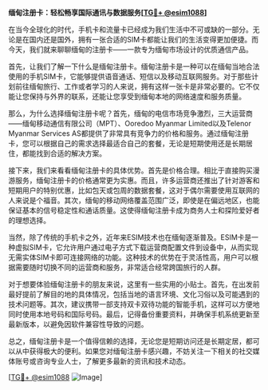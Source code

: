 **缅甸注册卡：轻松畅享国际通讯与数据服务[[TG💪+ @esim1088](https://t.me/s/esim1088)]**

在当今全球化的时代，手机卡和流量卡已经成为我们生活中不可或缺的一部分。无论是在国内还是国外，拥有一张合适的SIM卡都能让我们的生活变得更加便捷。而今天，我们就来聊聊缅甸的注册卡——一款专为缅甸市场设计的优质通信产品。

首先，让我们了解一下什么是缅甸注册卡。缅甸注册卡是一种可以在缅甸当地合法使用的手机SIM卡，它能够提供语音通话、短信以及移动互联网服务。对于那些计划前往缅甸旅行、工作或者学习的人来说，拥有这样一张卡是非常必要的。它不仅能让您保持与外界的联系，还能让您享受到缅甸本地的网络速度和服务质量。

那么，为什么选择缅甸注册卡呢？首先，缅甸的电信市场竞争激烈，三大运营商——缅甸移动通信有限公司（MPT）、Ooredoo Myanmar Limited以及Telenor Myanmar Services AS都提供了非常具有竞争力的价格和服务。通过缅甸注册卡，您可以根据自己的需求选择最适合自己的套餐，无论是短期使用还是长期居住，都能找到合适的解决方案。

接下来，我们来看看缅甸注册卡的具体优势。首先是价格合理。相比于直接购买漫游服务，缅甸注册卡的价格通常更为实惠。而且，许多运营商还推出了针对游客和短期用户的特别优惠，比如包天或包周的数据套餐，这对于偶尔需要使用互联网的人来说是个福音。其次，缅甸的移动网络覆盖范围广泛，即使是在偏远地区，也能保证基本的信号稳定性和通话质量。这使得缅甸注册卡成为商务人士和探险爱好者的理想选择。

当然，除了传统的手机卡之外，近年来ESIM技术也在缅甸逐渐普及。ESIM卡是一种虚拟SIM卡，它允许用户通过电子方式下载运营商配置文件到设备中，从而实现无需实体SIM卡即可连接网络的功能。这种技术的优势在于灵活性高，用户可以根据需要随时切换不同的运营商和服务，非常适合经常跨国旅行的人群。

对于想要体验缅甸注册卡的朋友来说，这里有一些实用的小贴士。首先，在出发前最好提前了解目的地的具体情况，包括当地的语言环境、文化习俗以及可能遇到的技术问题等。其次，建议携带一部支持双卡双待功能的智能手机，这样可以方便地同时使用本地号码和国际号码。最后，记得备份重要资料，并确保手机系统更新至最新版本，以避免因软件兼容性导致的问题。

总之，缅甸注册卡是一个值得信赖的选择，无论您是短期访问还是长期定居，都可以从中获得极大的便利。如果您对缅甸注册卡感兴趣，不妨关注一下相关的社交媒体账号或咨询专业人士，了解更多最新的资讯和技术动态。

[[TG💪+ @esim1088](https://t.me/s/esim1088) ![Image](https://i.postimg.cc/4NQfJmqS/Snipaste-2025-05-13-00-14-12.png)]